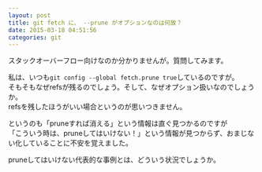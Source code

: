 ```yaml
---
layout: post
title: git fetch に、 --prune がオプションなのは何故？
date: 2015-03-18 04:51:56
categories: git
---
```

<p>スタックオーバーフロー向けなのか分かりませんが。質問してみます。</p>

<p>私は、いつも<code>git config --global fetch.prune true</code>しているのですが。<br>
そもそもなぜrefsが残るのでしょう。そして、なぜオプション扱いなのでしょうか。<br>
refsを残したほうがいい場合というのが思いつきません。</p>

<p>というのも「pruneすれば消える」という情報は直ぐ見つかるのですが<br>
「こういう時は、pruneしてはいけない！」という情報が見つからず、おまじない化していることに不安を覚えました。</p>

<p>pruneしてはいけない代表的な事例とは、どういう状況でしょうか。</p>
